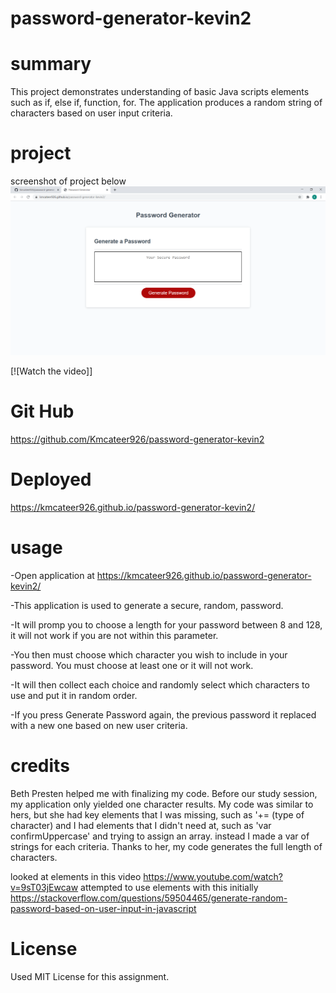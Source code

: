 # password-generator-kevin2

# summary

This project demonstrates understanding of basic Java scripts elements such as if, else if, function, for.
The application produces a random string of characters based on user input criteria.

# project

screenshot of project below
<img src="assets\passwordgen.png?raw=true">

[![Watch the video][](https://youtu.be/x3Jq5iy3FcY)]

# Git Hub

https://github.com/Kmcateer926/password-generator-kevin2

# Deployed 

https://kmcateer926.github.io/password-generator-kevin2/

# usage

-Open application at https://kmcateer926.github.io/password-generator-kevin2/

-This application is used to generate a secure, random, password.

-It will promp you to choose a length for your password between 8 and 128, it will not work if you are not within this parameter.

-You then must choose which character you wish to include in your password. You must choose at least one or it will not work.

-It will then collect each choice and randomly select which characters to use and put it in random order.

-If you press Generate Password again, the previous password it replaced with a new one based on new user criteria.

# credits

Beth Presten helped me with finalizing my code. Before our study session, my application only yielded one character results. My code was similar to hers, but she had key elements that I was missing, such as '+= (type of character) and I had elements that I didn't need at, such as 'var confirmUppercase' and trying to assign an array. instead I made a var of strings for each criteria. Thanks to her, my code generates the full length of characters.

looked at elements in this video https://www.youtube.com/watch?v=9sT03jEwcaw
attempted to use elements with this initially https://stackoverflow.com/questions/59504465/generate-random-password-based-on-user-input-in-javascript


# License

Used MIT License for this assignment. 